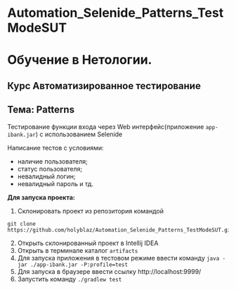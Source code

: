 # Automation_Selenide_Patterns_TestModeSUT 



# Обучение в Нетологии.

## Курс Автоматизированное тестирование

## Тема: Patterns
Тестирование функции входа через Web интерфейс(приложение ```app-ibank.jar```) с использованием Selenide

Написание тестов с условиями:

- наличие пользователя;
- статус пользователя;
- невалидный логин;
- невалидный пароль и тд.

**Для запуска проекта:**
1. Склонировать проект из репозитория командой 

```
git clone https://github.com/holyblaz/Automation_Selenide_Patterns_TestModeSUT.git
``` 
2. Открыть склонированный проект в Intellij IDEA
3. Открыть в терминале каталог ```artifacts```
4. Для запуска приложения в тестовом режиме ввести команду ```java -jar ./app-ibank.jar -P:profile=test```
5. Для запуска в браузере ввести ссылку  http://localhost:9999/
6. Запустить команду ```./gradlew test```
